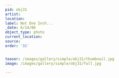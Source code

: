 ```yaml
---
pid: obj31
artist: 
location: 
label: Not One Inch...
_date: 6/14/06
object_type: photo
current_location: 
source: 
order: '31'


teaser: /images/gallery/simple/obj31/thumbnail.jpg
image: /images/gallery/simple/obj31/full.jpg
 
---
```

